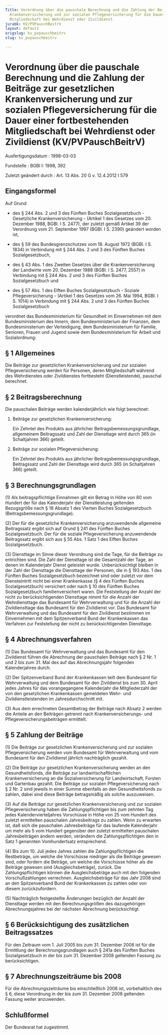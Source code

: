 ```yaml
---
Title: Verordnung über die pauschale Berechnung und die Zahlung der Beiträge zur gesetzlichen
  Krankenversicherung und zur sozialen Pflegeversicherung für die Dauer einer fortbestehenden
  Mitgliedschaft bei Wehrdienst oder Zivildienst
jurabk: KV/PVPauschBeitrV
layout: default
origslug: kv_pvpauschbeitrv
slug: kv_pvpauschbeitrv

---
```


# Verordnung über die pauschale Berechnung und die Zahlung der Beiträge zur gesetzlichen Krankenversicherung und zur sozialen Pflegeversicherung für die Dauer einer fortbestehenden Mitgliedschaft bei Wehrdienst oder Zivildienst (KV/PVPauschBeitrV)

Ausfertigungsdatum
:   1998-03-03

Fundstelle
:   BGBl I: 1998, 392

Zuletzt geändert durch
:   Art. 13 Abs. 20 G v. 12.4.2012 I 579


## Eingangsformel

Auf Grund

-   des § 244 Abs. 2 und 3 des Fünften Buches Sozialgesetzbuch -
    Gesetzliche Krankenversicherung - (Artikel 1 des Gesetzes vom 20.
    Dezember 1988, BGBl. I S. 2477), der zuletzt gemäß Artikel 39 der
    Verordnung vom 21. September 1997 (BGBl. I S. 2390) geändert worden
    ist,


-   des § 59 des Bundesgrenzschutzes vom 18. August 1972 (BGBl. I S. 1834)
    in Verbindung mit § 244 Abs. 2 und 3 des Fünften Buches
    Sozialgesetzbuch,


-   des § 43 Abs. 1 des Zweiten Gesetzes über die Krankenversicherung der
    Landwirte vom 20. Dezember 1988 (BGBl. I S. 2477, 2557) in Verbindung
    mit § 244 Abs. 2 und 3 des Fünften Buches Sozialgesetzbuch und


-   des § 57 Abs. 1 des Elften Buches Sozialgesetzbuch - Soziale
    Pflegeversicherung - (Artikel 1 des Gesetzes vom 26. Mai 1994, BGBl. I
    S. 1014) in Verbindung mit § 244 Abs. 2 und 3 des Fünften Buches
    Sozialgesetzbuch



verordnet das Bundesministerium für Gesundheit im Einvernehmen mit dem
Bundesministerium des Innern, dem Bundesministerium der Finanzen, dem
Bundesministerium der Verteidigung, dem Bundesministerium für Familie,
Senioren, Frauen und Jugend sowie dem Bundesministerium für Arbeit und
Sozialordnung:


## § 1 Allgemeines

Die Beiträge zur gesetzlichen Krankenversicherung und zur sozialen
Pflegeversicherung werden für Personen, deren Mitgliedschaft während
des Wehrdienstes oder Zivildienstes fortbesteht (Dienstleistende),
pauschal berechnet.


## § 2 Beitragsberechnung

Die pauschalen Beiträge werden kalenderjährlich wie folgt berechnet:

1.  Beiträge zur gesetzlichen Krankenversicherung:

    Ein Zehntel des Produkts aus jährlicher Beitragsbemessungsgrundlage,
    allgemeinem Beitragssatz und Zahl der Diensttage wird durch 365 (in
    Schaltjahren 366) geteilt.


2.  Beiträge zur sozialen Pflegeversicherung:

    Ein Zehntel des Produkts aus jährlicher Beitragsbemessungsgrundlage,
    Beitragssatz und Zahl der Diensttage wird durch 365 (in Schaltjahren
    366) geteilt.





## § 3 Berechnungsgrundlagen

(1) Als beitragspflichtige Einnahmen gilt ein Betrag in Höhe von 80
vom Hundert der für das Kalenderjahr der Dienstleistung geltenden
Bezugsgröße nach § 18 Absatz 1 des Vierten Buches Sozialgesetzbuch
(Beitragsbemessungsgrundlage).

(2) Der für die gesetzliche Krankenversicherung anzuwendende
allgemeine Beitragssatz ergibt sich auf Grund § 241 des Fünften Buches
Sozialgesetzbuch. Der für die soziale Pflegeversicherung anzuwendende
Beitragssatz ergibt sich aus § 55 Abs. 1 Satz 1 des Elften Buches
Sozialgesetzbuch.

(3) Diensttage im Sinne dieser Verordnung sind die Tage, für die
Beiträge zu entrichten sind. Die Zahl der Diensttage ist die
Gesamtzahl der Tage, an denen im Kalenderjahr Dienst geleistet wurde.
Unberücksichtigt bleiben in der Zahl der Diensttage die Diensttage der
Personen, die in § 193 Abs. 1 des Fünften Buches Sozialgesetzbuch
bezeichnet sind oder zuletzt vor dem Diensteintritt nicht bei einer
Krankenkasse (§ 4 des Fünften Buches Sozialgesetzbuch) versichert oder
nach § 10 des Fünften Buches Sozialgesetzbuch familienversichert
waren. Die Feststellung der Anzahl der nicht zu berücksichtigenden
Diensttage nimmt für die Anzahl der Wehrdiensttage das Bundesamt für
Wehrverwaltung und für die Anzahl der Zivildiensttage das Bundesamt
für den Zivildienst vor. Das Bundesamt für Wehrverwaltung und das
Bundesamt für den Zivildienst bestimmen im Einvernehmen mit dem
Spitzenverband Bund der Krankenkassen das Verfahren zur Feststellung
der nicht zu berücksichtigenden Diensttage.


## § 4 Abrechnungsverfahren

(1) Das Bundesamt für Wehrverwaltung und das Bundesamt für den
Zivildienst führen die Abrechnung der pauschalen Beiträge nach § 2 Nr.
1 und 2 bis zum 31. Mai des auf das Abrechnungsjahr folgenden
Kalenderjahres durch.

(2) Der Spitzenverband Bund der Krankenkassen teilt dem Bundesamt für
Wehrverwaltung und dem Bundesamt für den Zivildienst bis zum 30. April
jedes Jahres für das vorangegangene Kalenderjahr die Mitgliederzahl
der von den gesetzlichen Krankenkassen gemeldeten Wehr- und
Zivildienstleistenden im Jahresdurchschnitt mit.

(3) Aus dem errechneten Gesamtbetrag der Beiträge nach Absatz 2 werden
die Anteile an den Beiträgen getrennt nach Krankenversicherungs- und
Pflegeversicherungsbeiträgen ermittelt.


## § 5 Zahlung der Beiträge

(1) Die Beiträge zur gesetzlichen Krankenversicherung und zur sozialen
Pflegeversicherung werden vom Bundesamt für Wehrverwaltung und vom
Bundesamt für den Zivildienst jährlich nachträglich gezahlt.

(2) Die Beiträge zur gesetzlichen Krankenversicherung werden an den
Gesundheitsfonds, die Beiträge zur landwirtschaftlichen
Krankenversicherung an die Sozialversicherung für Landwirtschaft,
Forsten und Gartenbau gezahlt. Die Beiträge zur sozialen
Pflegeversicherung nach § 2 Nr. 2 sind jeweils in einer Summe
ebenfalls an den Gesundheitsfonds zu zahlen, dabei sind diese Beiträge
betragsmäßig als solche auszuweisen.

(3) Auf die Beiträge zur gesetzlichen Krankenversicherung und zur
sozialen Pflegeversicherung haben die Zahlungspflichtigen bis zum
zehnten Tag jedes Kalendervierteljahres Vorschüsse in Höhe von 25 vom
Hundert des zuletzt ermittelten pauschalen Jahresbeitrags zu zahlen.
Wenn zu erwarten ist, daß sich die pauschalen Jahresbeiträge für das
laufende Kalenderjahr um mehr als 5 vom Hundert gegenüber den zuletzt
ermittelten pauschalen Jahresbeiträgen ändern werden, verändern die
Zahlungspflichtigen den in Satz 1 genannten Vomhundertsatz
entsprechend.

(4) Bis zum 10. Juli jedes Jahres zahlen die Zahlungspflichtigen die
Restbeträge, um welche die Vorschüsse niedriger als die Beiträge
gewesen sind, oder fordern die Beträge, um welche die Vorschüsse höher
als die Beiträge gewesen sind (Ausgleichsbeträge), zurück. Die
Zahlungspflichtigen können die Ausgleichsbeträge auch mit den
folgenden Vorschußzahlungen verrechnen. Ausgleichsbeträge für das Jahr
2008 sind an den Spitzenverband Bund der Krankenkassen zu zahlen oder
von diesem zurückzufordern.

(5) Nachträglich festgestellte Änderungen bezüglich der Anzahl der
Diensttage werden mit den Berechnungsgrößen des dazugehörigen
Abrechnungsjahres bei der nächsten Abrechnung berücksichtigt.


## § 6 Berücksichtigung des zusätzlichen Beitragssatzes

Für den Zeitraum vom 1. Juli 2005 bis zum 31. Dezember 2008 ist für
die Ermittlung der Berechnungsgrundlagen auch § 241a des Fünften
Buches Sozialgesetzbuch in der bis zum 31. Dezember 2008 geltenden
Fassung zu berücksichtigen.


## § 7 Abrechnungszeiträume bis 2008

Für die Abrechnungszeiträume bis einschließlich 2008 ist,
vorbehaltlich des § 6, diese Verordnung in der bis zum 31. Dezember
2008 geltenden Fassung weiter anzuwenden.


## Schlußformel

Der Bundesrat hat zugestimmt.

